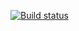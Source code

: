 [![Build status](https://ci.appveyor.com/api/projects/status/5htk42aljujtfwcn/branch/main?svg=true)](https://ci.appveyor.com/project/leonz1877/card-order/branch/main)

